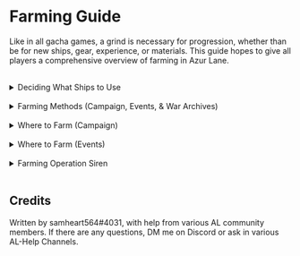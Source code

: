  <link rel="stylesheet" href="style.css">

# Farming Guide

Like in all gacha games, a grind is necessary for progression, whether than be for new ships, gear, experience, or materials. This guide hopes to give all players a comprehensive overview of farming in Azur Lane. 
<br/>
<br/>
<!--- Table of Content
## Table of Contents:
- **[Deciding What Ships to Use](#deciding-what-ships-to-use)**
    - [Helpful Ship Qualities](#helpful-ship-qualities)
- **[Farming Methods (Campaign, Events, & War Archives)](#farming-methods-campaign-events--war-archives)**
    - [Oil-Capped Stages](#oil-capped-stages)
    - [Non-Oil-Capped Stages](#non-oil-capped-stages)
    - [Hard Mode & Daily Challenges](#hard-mode--daily-challenges)
- **[Where to Farm (Campaign)](#where-to-farm-campaign)**
    - [Commander Level Farming](#commander-level-farming)
    - [Ship EXP & Coin Farming](#ship-exp--coin-farming)
    - [Retrofit Blueprints Farming](#retrofit-blueprints-farming)
    - [Drop Ship Farming](#drop-ship-farming)
    - [Recommended Beginner Farm Stages](#recommended-beginner-farm-stages)
    - [Recommended Veteran Farm Stages](#recommended-veteran-farm-stages)
    - [Tips for Farming Hard Campaign Stages](#tips-for-farming-hard-campaign-stages)
- **[Where to Farm (Events)](#where-to-farm-events)**
    - [Beginner Farm Stages](#beginner-farm-stages)
    - [Veteran Farm Stages](#veteran-farm-stages)
    - ["SP Events"](#"sp"-events)
    - [War Archives](#war-archives)
- **[Farming Operation Siren](#farming-operation-siren)**
    - [Very Basic Fleetbuilding](#very-basic-fleetbuilding)
    - [The Bare Minimum](#the-bare-minimum)
    - [Shops](#shops)
    - [Star Farming](#star-farming)
    - [Excess AP Draning (Cat Node Farming)](#excess-ap-draining-cat-node-farming)
- **[Credits](#credits)**
<br/> --->

<details>
    <summary>Deciding What Ships to Use</summary>

## Deciding What Ships to Use

Consider:
- Does this ship need levels for any reason? (For use in harder content, fleet technology, secretary missions, etc.)
- Does this ship need affinity for any reason? (Oaths, stat boosts, secretary missions, etc.)

Try to avoid using ships that are maxed, as they serve no benefits to leeching the exp. 
<br/>
<br/>
### Helpful Ship Qualities

- **Healers** (ex. [Perseus](https://azurlane.koumakan.jp/wiki/Perseus), [Unicorn](https://azurlane.koumakan.jp/wiki/Unicorn), [Ryuuhou](https://azurlane.koumakan.jp/wiki/Ryuuhou), or [Shouhou](https://azurlane.koumakan.jp/wiki/Shouhou))

- **Preloaders / Fast Loaders** (ex.  [Richelieu](https://azurlane.koumakan.jp/wiki/Richelieu),  [Aquila](https://azurlane.koumakan.jp/wiki/Aquila),  [Independence (Retrofit)](https://azurlane.koumakan.jp/wiki/Independence),  [Vittorio Veneto](https://azurlane.koumakan.jp/wiki/Vittorio_Veneto), etc.)

- **Self-Heals** (ex.  [Neptune](https://azurlane.koumakan.jp/wiki/Neptune),  [Minneapolis](https://azurlane.koumakan.jp/wiki/Minneapolis),  [Phoenix](https://azurlane.koumakan.jp/wiki/Phoenix), etc.)

- **Resisting Out-of-Ammo Effects** (ex.  [Marco Polo](https://azurlane.koumakan.jp/wiki/Marco_Polo),  [Emden](https://azurlane.koumakan.jp/wiki/Emden),  [Yamashiro META](https://azurlane.koumakan.jp/wiki/Yamashiro_META), etc.)

*Note: Some ships (ex. Perseus) fall into multiple categories. READ SKILLS FOR MORE INFORMATION!* 
<br/> 
<br/> 
<br/>
**Remember:**
- **Do NOT choose ships for farming fleets based off of ONLY these qualities.** 
    - These ships *help*, they are not mandatory for efficient farming. 
- **Do NOT use oil cost as a consideration when determining what ships to use.**
    - Investing in ships that have a purpose for future content, whether that be through leveling them or through their fleet technology benefits, is better in the long run. 
</details>
<br/>
<details>
    <summary>Farming Methods (Campaign, Events, & War Archives)</summary>

## Farming Methods (Campaign, Events, & War Archives)

***Note: "X:Y" = X Backline + Y Vanguard Ships***


### Oil-Capped Stages
An **oil-cap** (aka cost limit) limits the amount of oil spent per battle. It's that simple.
Found on:
- **Campaign:** Stages 9-1 or higher.
- **Events & War Archives:** Chapter D, or highest SP stage. 

Because of that, **run full (3:3) fleets** when farming these stages. 
<br/>    
<br/> 
### Non-Oil-Capped Stages
On the stages without an oil-cap, **use a 1:1 fleet** when farming. 
If you can't 1:1 a stage, start off with a full fleet, then slowly remove ships until you can clear the stage safely. 
- When using two fleets, try as much as you can to 1:1 the pre-boss enemies (mobs) if you can't 1:1 the boss.
<br/>
 
### Hard Mode & Daily Challenges
Since Hard Mode & Daily Challenges have limited daily attempts, just full (3:3) fleet all 3 attempts (Veterans can quick battle the dailies too!). No need to overthink this. 
</details>
<br/>

<details>
    <summary>Where to Farm (Campaign)</summary>

## Where to Farm (Campaign)
<!--- image moment
{{Image Gallery|width=360px
| 1-1 fleet example.png | Example of a 1:1 fleet. Ships that are max level aren't necessary for most farming.
| 3-3 fleet example.png | Example of a 3:3 fleet. Ships that are max level aren't necessary for most farming.
| Oil cap tutorial image.png | Oil-cap for stage 11-1. The oil-cap can be visible on this menu for all supported stages, as well as on the wiki page for the stage.
}}  --->
### Commander Level Farming
- Use full fleets on the highest stage you can grind (Active Event > Campaign). **Ignore any mention of "1:1" if Commander Level farming!** 
- Don't quick battle dailies. 
- [Operation Siren](https://azurlane.koumakan.jp/wiki/Operation_Siren) is a great source of Commander Level experience!
<br/>

### Ship EXP & Coin Farming
- Before Chapter 9: **Highest stage you can do safely.** 
- Before Chapter 11: **9-1** with full fleets. 
- In Chapter 11: **11-1** with full fleets. 
- After Chapter 11: **12-1** or higher with full fleets. 
<br/>

### Retrofit Blueprints Farming
Grind the highest hard mode stage you can do that drops the prints you need. Double-check the stage drops to make sure you are grinding the right stage! **The higher the better, due to more Core Data.** 
<br/>
<br/>
### Drop Ship Farming
Look the ship's drop locations on the wiki, then farm that stage according to the methods above. 
<br/>
<br/>
### Recommended Beginner Farm Stages
As a beginner, grinding these stages below for their gear is recommended.

<!---  Need to Fix Table / image moment
{|class="azltable mw-collapsible mw-collapsed" style="width:100%; text-align:center"
 |+ List of Notable Farmable Gear
 ! style="width:100px" | Icon
 ! style="width:100px" | Location
 ! Use
 |-
 | {{EquipIcon|T3 Curtiss SB2C Helldiver|DB}}
 | 3-2 
 | Top Dive Bomber.
 |-
 | {{EquipIcon|T3 Repair Toolkit|AUX}}
 | 3-4 
 | Top Vanguard Auxillary 
 |-
 | {{EquipIcon|T3 Vought F4U Corsair|F}}
 | 3-4 
 | Best purple Fighter, solid overall due to 2x500lb bombs.  
 |-
 | {{EquipIcon|T3 Twin 120mm (QF Mark XII)|DD}}
 | 4-2 
 | Transitional DD gun. 
 |-
 | {{EquipIcon|T3 Twin 203mm (3rd Year Type)|CA}}
 | 4-2 
 | Transitional CA gun. 
 |-
 | {{EquipIcon|T3 Twin 150mm (TbtsK C/36)|CL}}
 | 4-2
 | Transitional CL gun, good on both Vanguard and Main Fleets. 
 |-
 | {{EquipIcon|T3 Triple 406mm (16"/45 Mk 6)|BB}}
 | 6-3 
 | Top shelling BB gun.
 |-
 | {{EquipIcon|T3 Twin 410mm (3rd Year Type)|BB}}
 | 6-3 
 | Top barrage BB gun. 
 |-
|}
 --->

Beginners have two main goals:
- **Getting to Commander Level 60.** This unlocks  [Operation Siren](https://azurlane.koumakan.jp/wiki/Operation_Siren) and by extension the  [Gear Lab](https://azurlane.koumakan.jp/wiki/Gear_Lab). *When grinding Commander Level exp, run full fleets for maximum efficiency.* 
- **Getting to Campaign Stage 9-1.** 9-1 is the first stage with an oil-cap, and drastically increases players' exp and coin efficiency. 

**9-1 is the best farm stage for Beginners by a mile.** If you are unable to do 9-1, grind the highest stage you can do. 
<br/>
<br/>
### Recommended Veteran Farm Stages
For general use, the best stages to farm are any stage in Chapter 12 or higher, due to the efficient exp, coins, and chance of [Cognitive Chips](https://azurlane.koumakan.jp/wiki/Dockyard#Cognitive_Awakening) dropping from clearing rewards. 
- The lower you go (up until 12-1) the more exp efficient the grind becomes. 
- The higher you go (up until 13-4) the more coin efficient the grind becomes. 
- Note: Spare yourself the pain and don't farm Chapter 14 outside of drop-ships. 
<br/>
 
### Tips for Farming Hard Campaign Stages
**Chapter 13:**
- Meet the  [Airspace Control Value](https://azurlane.koumakan.jp/wiki/Combat#Airspace_Control) for the stage. 
- Make sure the fleet has enough Anti-Air to deal with the planes. 
- Use a healer in the mob fleet, even if they are maxed level. It prevents a lot of suffering. 
 
**Chapter 14:**

Due to the high difficulty, just continue using your clear fleets as your farm fleets, even if ships are maxed level. It's far too risky to not use maxed level ships here. 
</details>
<br/>

<details>
    <summary>Where to Farm (Events)</summary>

## Where to Farm (Events)

You only farm Events for their Event Currency, Ship Drops, and/or Gear Drops. They are worse than Campaign stages in all other aspects. 
<br/>

### Beginner Farm Stages
Grind the highest stage possible that you can. Ideally get to B3 (for the drop ship) if possible. Getting to Chapter D is ideal. 
<br/>
<br/>
### Veteran Farm Stages 
Grind **D3** using full fleets (due to the oil-cap), while also clearing the **SP** stage daily. Since the SP stage gives 800 currency, ignore oil-cost when clearing it. 
If there is a stage with a good gear drop, grinding that is fine as an alternative to D3. 
<br/>
<br/>
### "SP" Events 
Grind the **highest SP stage (usually SP3)** using full fleets, while also clearing the **VSP** stage daily (just like traditional events). 
If you are unable to do SP3, grind the highest stage possible. 
<br/>
<br/>
### War Archives 
Due to the lack of good resources in  [War Archives](https://azurlane.koumakan.jp/wiki/War_Archives) currently, it is not recommended to farm them outside of obtaining their drop-ships. It's recommended that beginner players grind  [Scherzo of Iron and Blood](https://azurlane.koumakan.jp/wiki/Scherzo_of_Iron_and_Blood) and/or  [Divergent Chessboard](https://azurlane.koumakan.jp/wiki/Opposite-Colored_Rerun) for drop-ships to obtain Iron Blood tech points for Shipyard. 

*Once you clear the highest War Archive stage in an archive 60 times, you obtain a copy of the SR drop-ship for free, regardless of previous clear rewards.*
</details>
<br/>

<details>
    <summary>Farming Operation Siren</summary>

## Farming Operation Siren

<!--- more images yay 
 [File:Operation Siren Map.jpg|425px|thumb|right|Example Map of Operation Siren. Looks like someone still needs to clear it out...]
 [File:Operation siren fleet example.png|400px|thumb|right|Example Fleets for Operation Siren (Fleet 1 is cutoff). Fleet 4 is the example mob fleet. Notice how the only max level ship is  [Perseus], and both cats in Fleet 4 are SR Rarity.]
 [File:Tuning example.png|300px|thumb|right|Operation Siren Tuning Interface. Ignore "Power." Notice how Roman Numeral VII means the player can do all zones Corrosion 6 and below with relative safety.]
 --->
**PLEASE READ THE  [OPERATION SIREN](https://azurlane.koumakan.jp/wiki/Operation_Siren) WIKI PAGE BEFORE CONTINUING!** 

The main purpose of farming Operation Siren is for  [Gear Lab](https://azurlane.koumakan.jp/wiki/Gear_Lab) materials as well as gold plates. Gear Lab is a great source of easy good gear suitable for any player. 
<br/>

### Very Basic Fleetbuilding 
Full fleet all of Operation Siren. Oil cost is a non-factor; no need to overthink this. 

- For the farming (mob) fleet, refer back to  [this section](#deciding-what-ships-to-use) to decide what ships to use. 
    - Use a healer in the mob fleet, even if they are maxed level. It prevents a lot of suffering. 

- For the other (boss) fleets, it is recommended to use maxed level good ships due to the high difficulty of the content. 
<br/>
<br/>

**Cats:**
- Unlike previous stages, the **rarity** and **level** of the cats in your farming fleet matter! Make sure the cats are SR Rarity and as high level as possible; the talents don't matter. 

**Tuning:**
- As the Corrosion Level of zones increase, the minimum tuning requirement of your fleets also increases. Make sure that the Roman Numeral is at minimum equal to (ideally above) the Corrosion Level of the zone. There are no additional benefits for being higher tuning past levels 203/203/156.    
<br/>

### The Bare Minimum 
Clear every single zone once, until the entire map is unlocked. 
- If you have excess oil, buying the 5k oil logger allows you to strategic search this process with ease. 

Then, wipe your map clean of any icons above stages. This includes any Coordinates (both Fractured and Abyssal), Strongholds, the monthly Arbiter, and Daily/Story Missions. 
- When auto-search is an option, use it to your advantage! Auto-search will get most everything important on all zone types. 
<br/>

### Shops 
- Blue Port Shops (NYC, Liverpool, Gibraltar, St. Petersburg): **Buy out EVERYTHING!**
- Mysterious Merchant (Akashi): **Except for tuning (if maxed) and repair boxes (any type), buy out EVERYTHING!**   
<br/>

### Star Farming 
In Operation Siren, stars allow you to get one-time rewards depending on number of stars obtained. These stars are heavily RNG; only hyper-focus them if you have spare time. Read the [List of Operation Siren Zones](https://azurlane.koumakan.jp/wiki/List_of_Operation_Siren_Zones) wiki page for more information. 

Pick the zone you want to farm stars on. Set Strategic Search to repeat the same zone. Let auto-search do the work for you until your AP is drained. Profit. 
*Note: Some stars are RNG only on first monthly clear (explorable).*

**If you are in the middle of the month, make sure to have some AP leftover for future Stronghold/Coordinate Zones/Daily Missions.**  
<br/>
<br/>
### Excess AP Draining (Cat Node Farming) 
Pick a random Corrosion 5 Zone. Set Strategic Search to repeat the same zone. Let auto-search do the work for you until your AP is drained. Profit.
- If possible, select the option to stop for the Merchant (Akashi) or Siren Constructs, but since they aren't that important it's your preference.
The purpose of this is to get as many Cat Node loot drops as possible, since rewards outside of  ["The Bare Minimum"](#the-bare-minimum) are lackluster.
**If you are in the middle of the month, make sure to have some AP leftover for future Stronghold/Coordinate Zones/Daily Missions.**   
</details>
<br/>

## Credits
Written by samheart564#4031, with help from various AL community members. If there are any questions, DM me on Discord or ask in various AL-Help Channels.
